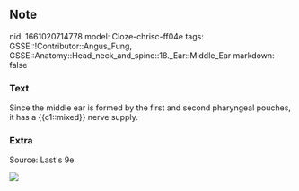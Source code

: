 ## Note
nid: 1661020714778
model: Cloze-chrisc-ff04e
tags: GSSE::!Contributor::Angus_Fung, GSSE::Anatomy::Head_neck_and_spine::18._Ear::Middle_Ear
markdown: false

### Text
Since the middle ear is formed by the first and second pharyngeal pouches, it has a {{c1::mixed}} nerve supply.

### Extra
Source: Last's 9e
<div><img src=
"paste-79eea0e4bc1a151beb653d30cc2f26532aba1e0d.jpg"></div>
